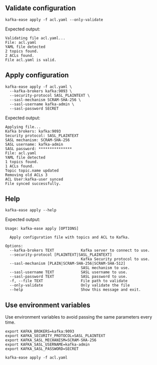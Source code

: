 ## Validate configuration

```shell
kafka-ease apply -f acl.yaml --only-validate
```

Expected output:

```text
Validating file acl.yaml...
File: acl.yaml
YAML file detected
2 topics found.
2 ACLs found.
File acl.yaml is valid.
```

## Apply configuration

```shell
kafka-ease apply -f acl.yaml \
  --kafka-brokers kafka:9093 \
  --security-protocol SASL_PLAINTEXT \ 
  --sasl-mechanism SCRAM-SHA-256 \
  --sasl-username kafka-admin \
  --sasl-password SECRET
```

Expected output:

```text
Applying file...
Kafka brokers: kafka:9093
Security protocol: SASL_PLAINTEXT
SASL mechanism: SCRAM-SHA-256
SASL username: kafka-admin
SASL password: ***************
File: acl.yaml
YAML file detected
1 topics found.
1 ACLs found.
Topic topic.name updated
Removing old ACLs 3
ACL User:kafka-user synced
File synced successfully.
```

## Help

```shell
kafka-ease apply --help
```

Expected output:

```text
Usage: kafka-ease apply [OPTIONS]

  Apply configuration file with topics and ACL to Kafka.

Options:
  --kafka-brokers TEXT            Kafka server to connect to use.
  --security-protocol [PLAINTEXT|SASL_PLAINTEXT]
                                  Kafka Security protocol to use.
  --sasl-mechanism [PLAIN|SCRAM-SHA-256|SCRAM-SHA-512]
                                  SASL mechanism to use.
  --sasl-username TEXT            SASL username to use.
  --sasl-password TEXT            SASL password to use.
  -f, --file TEXT                 File path to validate
  --only-validate                 Only validate the file
  --help                          Show this message and exit.
```

## Use environment variables

Use environment variables to avoid passing the same parameters every time.

```shell
export KAFKA_BROKERS=kafka:9093
export KAFKA_SECURITY_PROTOCOL=SASL_PLAINTEXT
export KAFKA_SASL_MECHANISM=SCRAM-SHA-256
export KAFKA_SASL_USERNAME=kafka-admin
export KAFKA_SASL_PASSWORD=SECRET

kafka-ease apply -f acl.yaml
```
